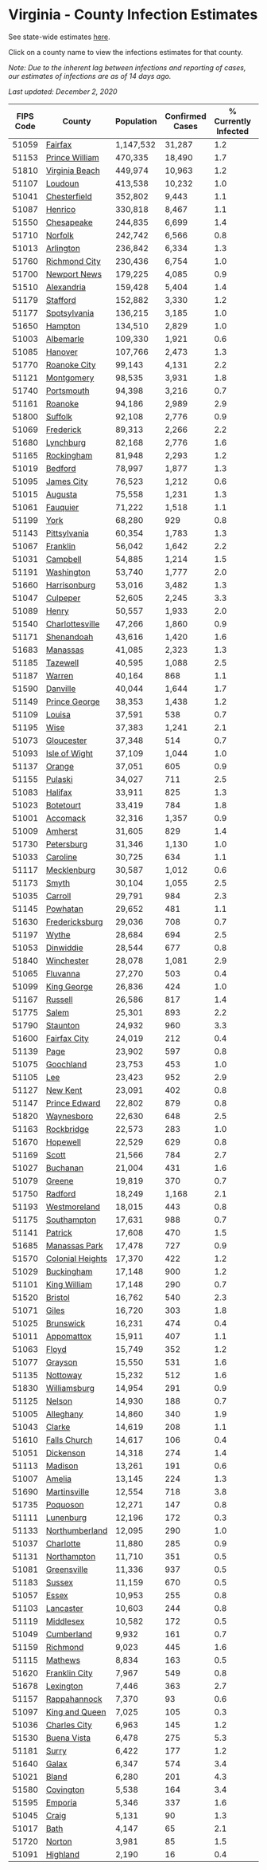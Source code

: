 # Virginia - County Infection Estimates

See state-wide estimates [here](/infections/us-va).

Click on a county name to view the infections estimates for that county.

*Note: Due to the inherent lag between infections and reporting of cases, our estimates of infections are as of 14 days ago.*

*Last updated: December 2, 2020*

|   FIPS Code |                               County |   Population |   Confirmed Cases |   % Currently Infected |   % Total Infected |
|-------------|--------------------------------------|--------------|-------------------|------------------------|--------------------|
|       51059 |                   [Fairfax](fairfax) |    1,147,532 |            31,287 |                    1.2 |               11.8 |
|       51153 |     [Prince William](prince-william) |      470,335 |            18,490 |                    1.7 |               16.4 |
|       51810 |     [Virginia Beach](virginia-beach) |      449,974 |            10,963 |                    1.2 |                8.8 |
|       51107 |                   [Loudoun](loudoun) |      413,538 |            10,232 |                    1.0 |               10.1 |
|       51041 |         [Chesterfield](chesterfield) |      352,802 |             9,443 |                    1.1 |               10.3 |
|       51087 |                   [Henrico](henrico) |      330,818 |             8,467 |                    1.1 |               10.3 |
|       51550 |             [Chesapeake](chesapeake) |      244,835 |             6,699 |                    1.4 |                9.9 |
|       51710 |                   [Norfolk](norfolk) |      242,742 |             6,566 |                    0.8 |               10.1 |
|       51013 |               [Arlington](arlington) |      236,842 |             6,334 |                    1.3 |               11.6 |
|       51760 |       [Richmond City](richmond-city) |      230,436 |             6,754 |                    1.0 |               11.5 |
|       51700 |         [Newport News](newport-news) |      179,225 |             4,085 |                    0.9 |                8.3 |
|       51510 |             [Alexandria](alexandria) |      159,428 |             5,404 |                    1.4 |               14.9 |
|       51179 |                 [Stafford](stafford) |      152,882 |             3,330 |                    1.2 |                8.6 |
|       51177 |         [Spotsylvania](spotsylvania) |      136,215 |             3,185 |                    1.0 |                9.1 |
|       51650 |                   [Hampton](hampton) |      134,510 |             2,829 |                    1.0 |                7.7 |
|       51003 |               [Albemarle](albemarle) |      109,330 |             1,921 |                    0.6 |                6.6 |
|       51085 |                   [Hanover](hanover) |      107,766 |             2,473 |                    1.3 |                8.4 |
|       51770 |         [Roanoke City](roanoke-city) |       99,143 |             4,131 |                    2.2 |               14.3 |
|       51121 |             [Montgomery](montgomery) |       98,535 |             3,931 |                    1.8 |               13.5 |
|       51740 |             [Portsmouth](portsmouth) |       94,398 |             3,216 |                    0.7 |               13.0 |
|       51161 |                   [Roanoke](roanoke) |       94,186 |             2,989 |                    2.9 |               10.5 |
|       51800 |                   [Suffolk](suffolk) |       92,108 |             2,776 |                    0.9 |               11.5 |
|       51069 |               [Frederick](frederick) |       89,313 |             2,266 |                    2.2 |                8.8 |
|       51680 |               [Lynchburg](lynchburg) |       82,168 |             2,776 |                    1.6 |               11.5 |
|       51165 |             [Rockingham](rockingham) |       81,948 |             2,293 |                    1.2 |               11.3 |
|       51019 |                   [Bedford](bedford) |       78,997 |             1,877 |                    1.3 |                8.0 |
|       51095 |             [James City](james-city) |       76,523 |             1,212 |                    0.6 |                6.5 |
|       51015 |                   [Augusta](augusta) |       75,558 |             1,231 |                    1.3 |                5.6 |
|       51061 |                 [Fauquier](fauquier) |       71,222 |             1,518 |                    1.1 |                8.3 |
|       51199 |                         [York](york) |       68,280 |               929 |                    0.8 |                5.0 |
|       51143 |         [Pittsylvania](pittsylvania) |       60,354 |             1,783 |                    1.3 |               10.1 |
|       51067 |                 [Franklin](franklin) |       56,042 |             1,642 |                    2.2 |                9.6 |
|       51031 |                 [Campbell](campbell) |       54,885 |             1,214 |                    1.5 |                7.2 |
|       51191 |             [Washington](washington) |       53,740 |             1,777 |                    2.0 |               11.0 |
|       51660 |         [Harrisonburg](harrisonburg) |       53,016 |             3,482 |                    1.3 |               26.9 |
|       51047 |                 [Culpeper](culpeper) |       52,605 |             2,245 |                    3.3 |               17.7 |
|       51089 |                       [Henry](henry) |       50,557 |             1,933 |                    2.0 |               13.4 |
|       51540 |   [Charlottesville](charlottesville) |       47,266 |             1,860 |                    0.9 |               14.2 |
|       51171 |             [Shenandoah](shenandoah) |       43,616 |             1,420 |                    1.6 |               13.4 |
|       51683 |                 [Manassas](manassas) |       41,085 |             2,323 |                    1.3 |               26.1 |
|       51185 |                 [Tazewell](tazewell) |       40,595 |             1,088 |                    2.5 |                8.6 |
|       51187 |                     [Warren](warren) |       40,164 |               868 |                    1.1 |                8.2 |
|       51590 |                 [Danville](danville) |       40,044 |             1,644 |                    1.7 |               14.2 |
|       51149 |       [Prince George](prince-george) |       38,353 |             1,438 |                    1.2 |               13.5 |
|       51109 |                     [Louisa](louisa) |       37,591 |               538 |                    0.7 |                5.4 |
|       51195 |                         [Wise](wise) |       37,383 |             1,241 |                    2.1 |               11.1 |
|       51073 |             [Gloucester](gloucester) |       37,348 |               514 |                    0.7 |                4.5 |
|       51093 |       [Isle of Wight](isle-of-wight) |       37,109 |             1,044 |                    1.0 |               10.9 |
|       51137 |                     [Orange](orange) |       37,051 |               605 |                    0.9 |                6.1 |
|       51155 |                   [Pulaski](pulaski) |       34,027 |               711 |                    2.5 |                6.8 |
|       51083 |                   [Halifax](halifax) |       33,911 |               825 |                    1.3 |                8.3 |
|       51023 |               [Botetourt](botetourt) |       33,419 |               784 |                    1.8 |                8.1 |
|       51001 |                 [Accomack](accomack) |       32,316 |             1,357 |                    0.9 |               21.8 |
|       51009 |                   [Amherst](amherst) |       31,605 |               829 |                    1.4 |                8.9 |
|       51730 |             [Petersburg](petersburg) |       31,346 |             1,130 |                    1.0 |               13.5 |
|       51033 |                 [Caroline](caroline) |       30,725 |               634 |                    1.1 |                7.3 |
|       51117 |           [Mecklenburg](mecklenburg) |       30,587 |             1,012 |                    0.6 |               13.4 |
|       51173 |                       [Smyth](smyth) |       30,104 |             1,055 |                    2.5 |               11.8 |
|       51035 |                   [Carroll](carroll) |       29,791 |               984 |                    2.3 |               11.7 |
|       51145 |                 [Powhatan](powhatan) |       29,652 |               481 |                    1.1 |                5.6 |
|       51630 |     [Fredericksburg](fredericksburg) |       29,036 |               708 |                    0.7 |                9.9 |
|       51197 |                       [Wythe](wythe) |       28,684 |               694 |                    2.5 |                8.0 |
|       51053 |               [Dinwiddie](dinwiddie) |       28,544 |               677 |                    0.8 |                8.7 |
|       51840 |             [Winchester](winchester) |       28,078 |             1,081 |                    2.9 |               13.9 |
|       51065 |                 [Fluvanna](fluvanna) |       27,270 |               503 |                    0.4 |                7.4 |
|       51099 |           [King George](king-george) |       26,836 |               424 |                    1.0 |                5.9 |
|       51167 |                   [Russell](russell) |       26,586 |               817 |                    1.4 |                9.9 |
|       51775 |                       [Salem](salem) |       25,301 |               893 |                    2.2 |               12.0 |
|       51790 |                 [Staunton](staunton) |       24,932 |               960 |                    3.3 |               10.5 |
|       51600 |         [Fairfax City](fairfax-city) |       24,019 |               212 |                    0.4 |                3.8 |
|       51139 |                         [Page](page) |       23,902 |               597 |                    0.8 |               11.0 |
|       51075 |               [Goochland](goochland) |       23,753 |               453 |                    1.0 |                7.8 |
|       51105 |                           [Lee](lee) |       23,423 |               952 |                    2.9 |               13.3 |
|       51127 |                 [New Kent](new-kent) |       23,091 |               402 |                    0.8 |                6.2 |
|       51147 |       [Prince Edward](prince-edward) |       22,802 |               879 |                    0.8 |               14.9 |
|       51820 |             [Waynesboro](waynesboro) |       22,630 |               648 |                    2.5 |                9.8 |
|       51163 |             [Rockbridge](rockbridge) |       22,573 |               283 |                    1.0 |                4.1 |
|       51670 |                 [Hopewell](hopewell) |       22,529 |               629 |                    0.8 |               10.6 |
|       51169 |                       [Scott](scott) |       21,566 |               784 |                    2.7 |               12.0 |
|       51027 |                 [Buchanan](buchanan) |       21,004 |               431 |                    1.6 |                6.9 |
|       51079 |                     [Greene](greene) |       19,819 |               370 |                    0.7 |                6.9 |
|       51750 |                   [Radford](radford) |       18,249 |             1,168 |                    2.1 |               21.6 |
|       51193 |         [Westmoreland](westmoreland) |       18,015 |               443 |                    0.8 |                9.1 |
|       51175 |           [Southampton](southampton) |       17,631 |               988 |                    0.7 |               21.7 |
|       51141 |                   [Patrick](patrick) |       17,608 |               470 |                    1.5 |                9.4 |
|       51685 |       [Manassas Park](manassas-park) |       17,478 |               727 |                    0.9 |               19.1 |
|       51570 | [Colonial Heights](colonial-heights) |       17,370 |               422 |                    1.2 |               10.0 |
|       51029 |             [Buckingham](buckingham) |       17,148 |               900 |                    1.2 |               24.7 |
|       51101 |         [King William](king-william) |       17,148 |               290 |                    0.7 |                6.1 |
|       51520 |                   [Bristol](bristol) |       16,762 |               540 |                    2.3 |               10.7 |
|       51071 |                       [Giles](giles) |       16,720 |               303 |                    1.8 |                5.8 |
|       51025 |               [Brunswick](brunswick) |       16,231 |               474 |                    0.4 |               10.8 |
|       51011 |             [Appomattox](appomattox) |       15,911 |               407 |                    1.1 |                9.1 |
|       51063 |                       [Floyd](floyd) |       15,749 |               352 |                    1.2 |                7.5 |
|       51077 |                   [Grayson](grayson) |       15,550 |               531 |                    1.6 |               12.1 |
|       51135 |                 [Nottoway](nottoway) |       15,232 |               512 |                    1.6 |               12.1 |
|       51830 |         [Williamsburg](williamsburg) |       14,954 |               291 |                    0.9 |                7.8 |
|       51125 |                     [Nelson](nelson) |       14,930 |               188 |                    0.7 |                4.5 |
|       51005 |               [Alleghany](alleghany) |       14,860 |               340 |                    1.9 |                7.5 |
|       51043 |                     [Clarke](clarke) |       14,619 |               208 |                    1.1 |                5.2 |
|       51610 |         [Falls Church](falls-church) |       14,617 |               106 |                    0.4 |                4.1 |
|       51051 |               [Dickenson](dickenson) |       14,318 |               274 |                    1.4 |                6.1 |
|       51113 |                   [Madison](madison) |       13,261 |               191 |                    0.6 |                5.7 |
|       51007 |                     [Amelia](amelia) |       13,145 |               224 |                    1.3 |                6.2 |
|       51690 |         [Martinsville](martinsville) |       12,554 |               718 |                    3.8 |               19.8 |
|       51735 |                 [Poquoson](poquoson) |       12,271 |               147 |                    0.8 |                4.3 |
|       51111 |               [Lunenburg](lunenburg) |       12,196 |               172 |                    0.3 |                5.2 |
|       51133 |     [Northumberland](northumberland) |       12,095 |               290 |                    1.0 |                8.2 |
|       51037 |               [Charlotte](charlotte) |       11,880 |               285 |                    0.9 |                8.6 |
|       51131 |           [Northampton](northampton) |       11,710 |               351 |                    0.5 |               15.9 |
|       51081 |           [Greensville](greensville) |       11,336 |               937 |                    0.5 |               32.8 |
|       51183 |                     [Sussex](sussex) |       11,159 |               670 |                    0.5 |               23.8 |
|       51057 |                       [Essex](essex) |       10,953 |               255 |                    0.8 |                8.8 |
|       51103 |               [Lancaster](lancaster) |       10,603 |               244 |                    0.8 |                7.9 |
|       51119 |               [Middlesex](middlesex) |       10,582 |               172 |                    0.5 |                5.8 |
|       51049 |             [Cumberland](cumberland) |        9,932 |               161 |                    0.7 |                6.5 |
|       51159 |                 [Richmond](richmond) |        9,023 |               445 |                    1.6 |               25.6 |
|       51115 |                   [Mathews](mathews) |        8,834 |               163 |                    0.5 |                6.1 |
|       51620 |       [Franklin City](franklin-city) |        7,967 |               549 |                    0.8 |               25.3 |
|       51678 |               [Lexington](lexington) |        7,446 |               363 |                    2.7 |               15.8 |
|       51157 |         [Rappahannock](rappahannock) |        7,370 |                93 |                    0.6 |                4.7 |
|       51097 |     [King and Queen](king-and-queen) |        7,025 |               105 |                    0.3 |                5.7 |
|       51036 |         [Charles City](charles-city) |        6,963 |               145 |                    1.2 |                8.3 |
|       51530 |           [Buena Vista](buena-vista) |        6,478 |               275 |                    5.3 |               14.3 |
|       51181 |                       [Surry](surry) |        6,422 |               177 |                    1.2 |                9.8 |
|       51640 |                       [Galax](galax) |        6,347 |               574 |                    3.4 |               36.0 |
|       51021 |                       [Bland](bland) |        6,280 |               201 |                    4.3 |                9.9 |
|       51580 |               [Covington](covington) |        5,538 |               164 |                    3.4 |                8.9 |
|       51595 |                   [Emporia](emporia) |        5,346 |               337 |                    1.6 |               25.9 |
|       51045 |                       [Craig](craig) |        5,131 |                90 |                    1.3 |                6.2 |
|       51017 |                         [Bath](bath) |        4,147 |                65 |                    2.1 |                4.9 |
|       51720 |                     [Norton](norton) |        3,981 |                85 |                    1.5 |                7.2 |
|       51091 |                 [Highland](highland) |        2,190 |                16 |                    0.4 |                3.1 |